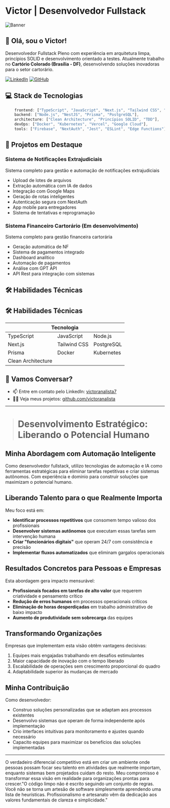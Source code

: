 # Victor | Desenvolvedor Fullstack

![Banner](https://img.shields.io/badge/Desenvolvedor-Fullstack-emerald?style=for-the-badge&logo=react)

## 👋 Olá, sou o Victor!

Desenvolvedor Fullstack Pleno com experiência em arquitetura limpa, princípios SOLID e desenvolvimento orientado a testes. Atualmente trabalho no **Cartório Colorado (Brasília - DF)**, desenvolvendo soluções inovadoras para o setor cartorário.

[![LinkedIn](https://img.shields.io/badge/LinkedIn-0077B5?style=for-the-badge&logo=linkedin&logoColor=white)](https://www.linkedin.com/in/victoranalista7/)
[![GitHub](https://img.shields.io/badge/GitHub-100000?style=for-the-badge&logo=github&logoColor=white)](https://github.com/victoranalista)

## 💻 Stack de Tecnologias

```typescript
    frontend: ["TypeScript", "JavaScript", "Next.js", "Tailwind CSS", "Shadcn UI"],
    backend: ["Node.js", "NestJS", "Prisma", "PostgreSQL"],
    architecture: ["Clean Architecture", "Princípios SOLID", "TDD"],
    devOps: ["Docker", "Kubernetes", "Vercel", "Google Cloud"],
    tools: ["Firebase", "NextAuth", "Jest", "ESLint", "Edge Functions"]
```

## 🚀 Projetos em Destaque

### Sistema de Notificações Extrajudiciais
Sistema completo para gestão e automação de notificações extrajudiciais

- Upload de lotes de arquivos
- Extração automática com IA de dados
- Integração com Google Maps
- Geração de rotas inteligentes
- Autenticação segura com NextAuth
- App mobile para entregadores
- Sistema de tentativas e reprogramação

### Sistema Financeiro Cartorário (Em desenvolvimento)
Sistema completo para gestão financeira cartorária

- Geração automática de NF
- Sistema de pagamentos integrado
- Dashboard analítico
- Automação de pagamentos
- Análise com GPT API
- API Rest para integração com sistemas

## 🛠️ Habilidades Técnicas

<h2>🛠️ Habilidades Técnicas</h2>

<table>
  <thead>
    <tr>
      <th colspan="3" align="center">Tecnologia</th>
    </tr>
  </thead>
  <tbody>
    <tr>
      <td>TypeScript</td>
      <td>JavaScript</td>
      <td>Node.js</td>
    </tr>
    <tr>
      <td>Next.js</td>
      <td>Tailwind CSS</td>
      <td>PostgreSQL</td>
    </tr>
    <tr>
      <td>Prisma</td>
      <td>Docker</td>
      <td>Kubernetes</td>
    </tr>
    <tr>
      <td>Clean Architecture</td>
      <td></td>
      <td></td>
    </tr>
  </tbody>
</table>


## 💬 Vamos Conversar?

- 📫 Entre em contato pelo LinkedIn: [victoranalista7](https://www.linkedin.com/in/victoranalista7/)
- 👨‍💻 Veja meus projetos: [github.com/victoranalista](https://github.com/victoranalista)

---

> # Desenvolvimento Estratégico: Liberando o Potencial Humano

## Minha Abordagem com Automação Inteligente

Como desenvolvedor fullstack, utilizo tecnologias de automação e IA como ferramentas estratégicas para eliminar tarefas repetitivas e criar sistemas autônomos. Com experiência e dominio para construir soluções que maximizam o potencial humano.

## Liberando Talento para o que Realmente Importa

Meu foco está em:

- **Identificar processos repetitivos** que consomem tempo valioso dos profissionais
- **Desenvolver sistemas autônomos** que executam essas tarefas sem intervenção humana
- **Criar "funcionários digitais"** que operam 24/7 com consistência e precisão
- **Implementar fluxos automatizados** que eliminam gargalos operacionais

## Resultados Concretos para Pessoas e Empresas

Esta abordagem gera impacto mensurável:

- **Profissionais focados em tarefas de alto valor** que requerem criatividade e pensamento crítico
- **Redução de erros humanos** em processos operacionais críticos
- **Eliminação de horas desperdiçadas** em trabalho administrativo de baixo impacto
- **Aumento de produtividade sem sobrecarga** das equipes

## Transformando Organizações

Empresas que implementam esta visão obtêm vantagens decisivas:

1. Equipes mais engajadas trabalhando em desafios estimulantes
2. Maior capacidade de inovação com o tempo liberado
3. Escalabilidade de operações sem crescimento proporcional do quadro
4. Adaptabilidade superior às mudanças de mercado

## Minha Contribuição

Como desenvolvedor:

- Construo soluções personalizadas que se adaptam aos processos existentes
- Desenvolvo sistemas que operam de forma independente após implementação
- Crio interfaces intuitivas para monitoramento e ajustes quando necessário
- Capacito equipes para maximizar os benefícios das soluções implementadas

---

O verdadeiro diferencial competitivo está em criar um ambiente onde pessoas possam focar seu talento em atividades que realmente importam, enquanto sistemas bem projetados cuidam do resto. Meu compromisso é transformar essa visão em realidade para organizações prontas para crescer."O código limpo não é escrito seguindo um conjunto de regras. Você não se torna um artesão de software simplesmente aprendendo uma lista de heurísticas. Profissionalismo e artesanato vêm da dedicação aos valores fundamentais de clareza e simplicidade."